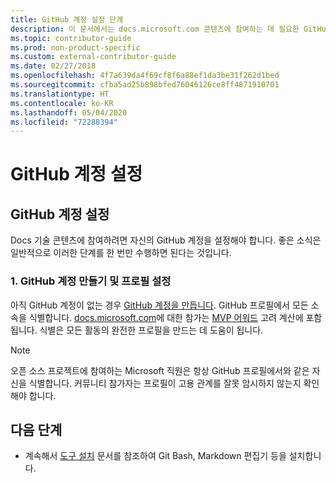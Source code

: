```yaml
---
title: GitHub 계정 설정 단계
description: 이 문서에서는 docs.microsoft.com 콘텐츠에 참여하는 데 필요한 GitHub 계정을 설정하는 프로세스를 단계별로 안내합니다.
ms.topic: contributor-guide
ms.prod: non-product-specific
ms.custom: external-contributor-guide
ms.date: 02/27/2018
ms.openlocfilehash: 4f7a639da4f69cf8f6a88ef1da3be31f262d1bed
ms.sourcegitcommit: cfba5ad25b898bfed76046126ce8ff4871910701
ms.translationtype: HT
ms.contentlocale: ko-KR
ms.lasthandoff: 05/04/2020
ms.locfileid: "72288394"
---
```

# <a name="github-account-setup"></a>GitHub 계정 설정

## <a name="set-up-your-github-account"></a>GitHub 계정 설정

Docs 기술 콘텐츠에 참여하려면 자신의 GitHub 계정을 설정해야 합니다. 좋은 소식은 일반적으로 이러한 단계를 한 번만 수행하면 된다는 것입니다.

### <a name="1-create-a-github-account-and-set-up-your-profile"></a>1. GitHub 계정 만들기 및 프로필 설정

아직 GitHub 계정이 없는 경우 [GitHub 계정을 만듭니다](https://github.com/join). GitHub 프로필에서 모든 소속을 식별합니다. [docs.microsoft.com](https://docs.microsoft.com)에 대한 참가는 [MVP 어워드](https://mvp.microsoft.com) 고려 계산에 포함됩니다. 식별은 모든 활동의 완전한 프로필을 만드는 데 도움이 됩니다.

>[!NOTE]
> 오픈 소스 프로젝트에 참여하는 Microsoft 직원은 항상 GitHub 프로필에서와 같은 자신을 식별합니다. 커뮤니티 참가자는 프로필이 고용 관계를 잘못 암시하지 않는지 확인해야 합니다.

## <a name="next-step"></a>다음 단계

* 계속해서 [도구 설치](get-started-setup-tools.md) 문서를 참조하여 Git Bash, Markdown 편집기 등을 설치합니다.
